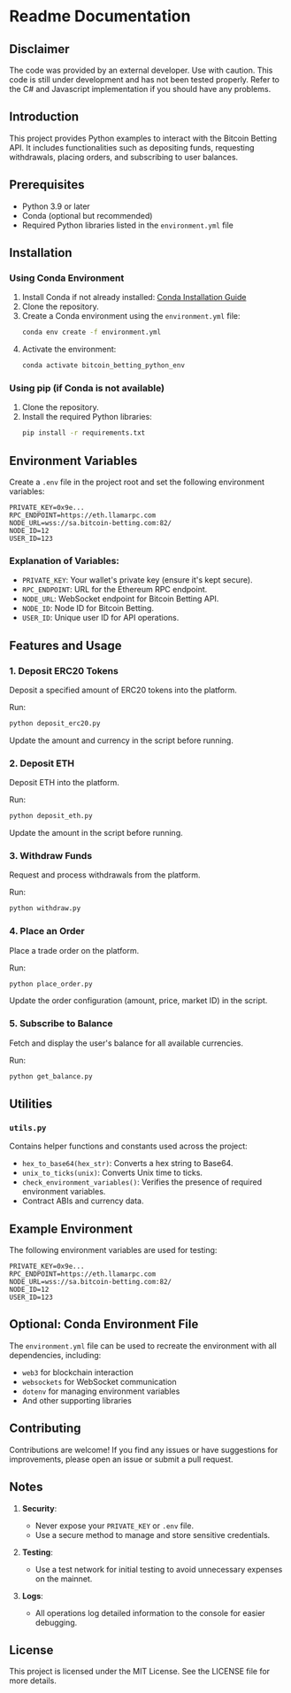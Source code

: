 # Readme Documentation

## Disclaimer

The code was provided by an external developer. Use with caution. This code is still under development and has not been tested properly. 
Refer to the C# and Javascript implementation if you should have any problems.

## Introduction


This project provides Python examples to interact with the Bitcoin Betting API. It includes functionalities such as depositing funds, requesting withdrawals, placing orders, and subscribing to user balances.


## Prerequisites

- Python 3.9 or later
- Conda (optional but recommended)
- Required Python libraries listed in the `environment.yml` file

## Installation

### Using Conda Environment
1. Install Conda if not already installed: [Conda Installation Guide](https://docs.conda.io/projects/conda/en/latest/user-guide/install/index.html)
2. Clone the repository.
3. Create a Conda environment using the `environment.yml` file:
   ```bash
   conda env create -f environment.yml
   ```
4. Activate the environment:
   ```bash
   conda activate bitcoin_betting_python_env
   ```

### Using pip (if Conda is not available)
1. Clone the repository.
2. Install the required Python libraries:
   ```bash
   pip install -r requirements.txt
   ```

## Environment Variables

Create a `.env` file in the project root and set the following environment variables:

```env
PRIVATE_KEY=0x9e...
RPC_ENDPOINT=https://eth.llamarpc.com
NODE_URL=wss://sa.bitcoin-betting.com:82/
NODE_ID=12
USER_ID=123
```

### Explanation of Variables:
- `PRIVATE_KEY`: Your wallet's private key (ensure it's kept secure).
- `RPC_ENDPOINT`: URL for the Ethereum RPC endpoint.
- `NODE_URL`: WebSocket endpoint for Bitcoin Betting API.
- `NODE_ID`: Node ID for Bitcoin Betting.
- `USER_ID`: Unique user ID for API operations.

## Features and Usage

### 1. Deposit ERC20 Tokens
Deposit a specified amount of ERC20 tokens into the platform.

Run:
```bash
python deposit_erc20.py
```
Update the amount and currency in the script before running.

### 2. Deposit ETH
Deposit ETH into the platform.

Run:
```bash
python deposit_eth.py
```
Update the amount in the script before running.

### 3. Withdraw Funds
Request and process withdrawals from the platform.

Run:
```bash
python withdraw.py
```

### 4. Place an Order
Place a trade order on the platform.

Run:
```bash
python place_order.py
```
Update the order configuration (amount, price, market ID) in the script.

### 5. Subscribe to Balance
Fetch and display the user's balance for all available currencies.

Run:
```bash
python get_balance.py
```

## Utilities

### `utils.py`
Contains helper functions and constants used across the project:
- `hex_to_base64(hex_str)`: Converts a hex string to Base64.
- `unix_to_ticks(unix)`: Converts Unix time to ticks.
- `check_environment_variables()`: Verifies the presence of required environment variables.
- Contract ABIs and currency data.

## Example Environment

The following environment variables are used for testing:
```env
PRIVATE_KEY=0x9e...
RPC_ENDPOINT=https://eth.llamarpc.com
NODE_URL=wss://sa.bitcoin-betting.com:82/
NODE_ID=12
USER_ID=123
```

## Optional: Conda Environment File

The `environment.yml` file can be used to recreate the environment with all dependencies, including:
- `web3` for blockchain interaction
- `websockets` for WebSocket communication
- `dotenv` for managing environment variables
- And other supporting libraries

## Contributing

Contributions are welcome! If you find any issues or have suggestions for improvements, please open an issue or submit a pull request.

## Notes

1. **Security**:
   - Never expose your `PRIVATE_KEY` or `.env` file.
   - Use a secure method to manage and store sensitive credentials.

2. **Testing**:
   - Use a test network for initial testing to avoid unnecessary expenses on the mainnet.

3. **Logs**:
   - All operations log detailed information to the console for easier debugging.

## License

This project is licensed under the MIT License. See the LICENSE file for more details.
